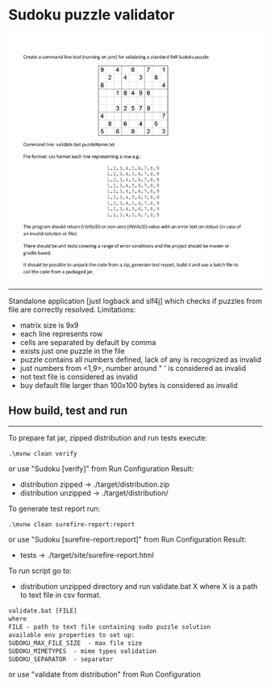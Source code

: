 # Sudoku puzzle validator

![Algorithm schema](./Sudoku_validator.png)
***
Standalone application [just logback and slf4j] which checks if puzzles from file are correctly resolved. Limitations:

* matrix size is 9x9
* each line represents row
* cells are separated by default by comma
* exists just one puzzle in the file
* puzzle contains all numbers defined, lack of any is recognized as invalid
* just numbers from <1,9>, number around " ' is considered as invalid
* not text file is considered as invalid
* buy default file larger than 100x100 bytes is considered as invalid

## How build, test and run

***
To prepare fat jar, zipped distribution and run tests execute:

```
.\mvnw clean verify
```

or use "Sudoku [verify]" from Run Configuration Result:

* distribution zipped -> ./target/distribution.zip
* distribution unzipped -> ./target/distribution/

To generate test report run:

```
.\mvnw clean surefire-report:report
```

or use "Sudoku [surefire-report:report]" from Run Configuration Result:

* tests -> ./target/site/surefire-report.html

To run script go to:

* distribution unzipped directory and run validate.bat X where X is a path to text file in csv format.

```
validate.bat [FILE]
where
FILE - path to text file containing sudo puzzle solution
available env properties to set up:
SUDOKU_MAX_FILE_SIZE  - max file size 
SUDOKU_MIMETYPES  - mime types validation
SUDOKU_SEPARATOR  - separator
```

or use "validate from distribution" from Run Configuration

